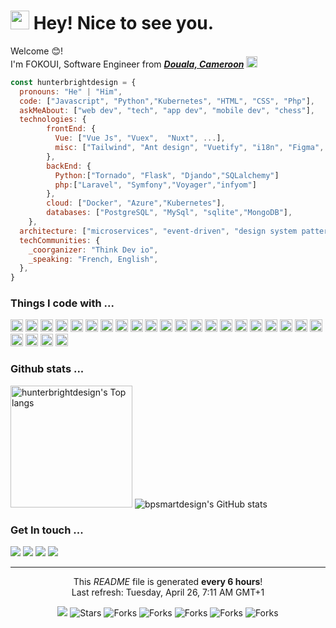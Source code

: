 <h1><img src="https://emojis.slackmojis.com/emojis/images/1531849430/4246/blob-sunglasses.gif?1531849430" width="30"/> Hey! Nice to see you.</h1>

<p>Welcome 😊! </br> I'm FOKOUI, Software Engineer from <b><em><u>Douala, Cameroon</u></em></b> <img src="./assets/img/cameroon.png" width="18"/></p>

```javascript
const hunterbrightdesign = {
  pronouns: "He" | "Him",
  code: ["Javascript", "Python","Kubernetes", "HTML", "CSS", "Php"],
  askMeAbout: ["web dev", "tech", "app dev", "mobile dev", "chess"],
  technologies: {
        frontEnd: {
          Vue: ["Vue Js", "Vuex",  "Nuxt", ...],
          misc: ["Tailwind", "Ant design", "Vuetify", "i18n", "Figma", "Photoshop", ...]
        },
        backEnd: {
          Python:["Tornado", "Flask", "Djando","SQLalchemy"]
          php:["Laravel", "Symfony","Voyager","infyom"]
        },
        cloud: ["Docker", "Azure","Kubernetes"],
        databases: ["PostgreSQL", "MySql", "sqlite","MongoDB"],
    },
  architecture: ["microservices", "event-driven", "design system pattern", "MVC","ORM"],
  techCommunities: {
    _coorganizer: "Think Dev io",
    _speaking: "French, English",
  },
}
```
<h3>Things I code with ...</h3>
<p>
  <img  height="20" alt="Flask" src="https://img.shields.io/badge/flask-%23000.svg?style=for-the-badge&logo=flask&logoColor=white" />
  <img  height="20" alt="Vue Js" src="https://img.shields.io/badge/Vue.js-35495E?style=for-the-badge&logo=vue.js&logoColor=4FC08D" />
  <img  height="20" alt="Python" src="https://img.shields.io/badge/python-3670A0?style=for-the-badge&logo=python&logoColor=ffdd54" />
  <img  height="20" alt="JavaScript" src="https://img.shields.io/badge/JavaScript-323330?style=for-the-badge&logo=javascript&logoColor=F7DF1E" />
  <img  height="20" alt="DJ Django" src="https://img.shields.io/badge/django-%23092E20.svg?style=for-the-badge&logo=django&logoColor=white" />
  <img  height="20" alt="Tailwind CSS" src="https://img.shields.io/badge/Tailwind_CSS-38B2AC?style=for-the-badge&logo=tailwind-css&logoColor=white" />
  <img  height="20" alt="redux" src="https://img.shields.io/badge/-Redux-764ABC?style=flat-square&logo=redux&logoColor=white" />
  <img  height="20" alt="Styled Components" src="https://img.shields.io/badge/-Styled_Components-db7092?style=flat-square&logo=styled-components&logoColor=white" />
  <img  height="20" alt="Webpack" src="https://img.shields.io/badge/-Webpack-8DD6F9?style=flat-square&logo=webpack&logoColor=white" /> 
  <img  height="20" alt="git" src="https://img.shields.io/badge/-Git-F05032?style=flat-square&logo=git&logoColor=white" />
  <img  height="20" alt="PostgreSQL" src="https://img.shields.io/badge/PostgreSQL-316192?style=for-the-badge&logo=postgresql&logoColor=white" />
  <img  height="20" alt="MySQL" src="https://img.shields.io/badge/MySQL-00000F?style=for-the-badge&logo=mysql&logoColor=white" />
  <img  height="20" alt="SQLite" src="https://img.shields.io/badge/sqlite-%2307405e.svg?style=for-the-badge&logo=sqlite&logoColor=white" />
  <img  height="20" alt="Heroku" src="https://img.shields.io/badge/-Heroku-430098?style=flat-square&logo=heroku&logoColor=white" />
  <img  height="20" alt="Netlify" src="https://img.shields.io/badge/netlify-%23000000.svg?style=for-the-badge&logo=netlify&logoColor=#00C7B7" />
  <img  height="20" alt="Sass" src="https://img.shields.io/badge/-Sass-CC6699?style=flat-square&logo=sass&logoColor=white" />
  <img  height="20" alt="npm" src="https://img.shields.io/badge/-NPM-CB3837?style=flat-square&logo=npm&logoColor=white" />
  <img  height="20" alt="yarn" src="https://img.shields.io/badge/yarn-%232C8EBB.svg?style=for-the-badge&logo=yarn&logoColor=white" />
  <img  height="20" alt="html5" src="https://img.shields.io/badge/-HTML5-E34F26?style=flat-square&logo=html5&logoColor=white" />
  <img  height="20" alt="CSS3" src="https://img.shields.io/badge/CSS3-1572B6?style=for-the-badge&logo=css3&logoColor=white" />
  <img  height="20" alt="Prettier" src="https://img.shields.io/badge/-Prettier-F7B93E?style=flat-square&logo=prettier&logoColor=white" />
  <img  height="20" alt="Nuxtjs" src="https://img.shields.io/badge/Nuxt-002E3B?style=for-the-badge&logo=nuxtdotjs&logoColor=#00DC82" />
  <img  height="20" alt="Php" src="https://img.shields.io/badge/php-%23777BB4.svg?style=for-the-badge&logo=php&logoColor=white" />
  <img  height="20" alt="Laravel" src="https://img.shields.io/badge/Laravel-FF2D20?style=for-the-badge&logo=laravel&logoColor=white" />
  <img  height="20" alt="Symfony" src="https://img.shields.io/badge/symfony-%23000000.svg?style=for-the-badge&logo=symfony&logoColor=white" />
</p>

<h3>Github stats ...</h3>
<p>
  <img height="195" alt="hunterbrightdesign's Top langs" src="https://github-readme-stats.vercel.app/api/top-langs/?username=hunterbrightdesign&count_private=true&&theme=onedark&hide=css,html,typescript,scss,blade&langs_count=10" />
  <img alt="bpsmartdesign's GitHub stats" src="https://github-readme-stats.vercel.app/api?username=hunterbrightdesign&count_private=true&show_icons=true&theme=onedark" />
</p>

<h3>Get In touch ...</h3>
<a href="https://twitter.com/FokouiM"><img src="https://img.shields.io/twitter/follow/FokouiM?label=Follow&style=social"></a>
<a href="https://github.com/hunterbrightdesign"><img src="https://img.shields.io/github/followers/hunterbrightdesign?style=social"></a>
<a href="https://github.com/hunterbrightdesign"><img src="https://img.shields.io/github/stars/hunterbrightdesign?style=social"></a>
<a href="https://github.com/hunterbrightdesign"><img src="https://img.shields.io/discord/967849006078263306?style=social"></a>


------------

<p align="center">This <i>README</i> file is generated <b>every 6 hours</b>!</br>Last refresh: Tuesday, April 26, 7:11 AM GMT+1</p>
<p align="center">
  <img src="https://github.com/hunterbrightdesign/hunterbrightdesign.profile/workflows/README%20build/badge.svg" />
  <img alt="Stars" src="https://img.shields.io/github/stars/hunterbrightdesign/hunterbrightdesign?style=flat-square&labelColor=343b41"/>
  <img alt="Forks" src="https://img.shields.io/github/forks/hunterbrightdesign/hunterbrightdesign?style=flat-square&labelColor=343b41"/>
  <img alt="Forks" src="https://img.shields.io/github/sponsors/hunterbrightdesign?style=flat-square&labelColor=343b41"/>
  <img alt="Forks" src="https://img.shields.io/github/license/bpsmartdesign/hunterbrightdesign?style=flat-square&labelColor=343b41"/>
  <img alt="Forks" src="https://img.shields.io/website?&up_message=online&url=https%3A%2F%2Fbpsmartdesign.tk?style=flat-square&labelColor=343b41"/>
  <img alt="Forks" src="https://visitor-badge.glitch.me/badge?page_id=hunterbrightdesign.visitor-badge"/>
</p>
